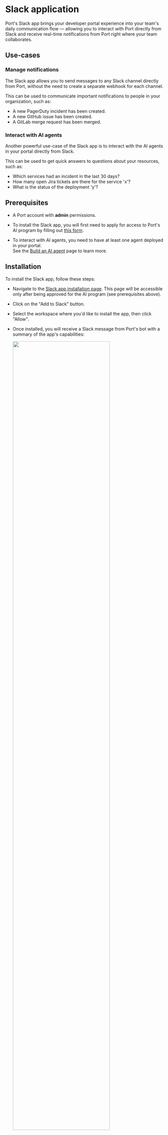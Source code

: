 # Slack application

Port's Slack app brings your developer portal experience into your team's daily communication flow — allowing you to interact with Port directly from Slack and receive real-time notifications from Port right where your team collaborates.

## Use-cases

### Manage notifications

The Slack app allows you to send messages to any Slack channel directly from Port, without the need to create a separate webhook for each channel.  

This can be used to communicate important notifications to people in your organization, such as:

- A new PagerDuty incident has been created.
- A new GitHub issue has been created.
- A GitLab merge request has been merged.

### Interact with AI agents

Another powerful use-case of the Slack app is to interact with the AI agents in your portal directly from Slack.

This can be used to get quick answers to questions about your resources, such as:

- Which services had an incident in the last 30 days?
- How many open Jira tickets are there for the service 'x'?
- What is the status of the deployment 'y'?

## Prerequisites

- A Port account with **admin** permissions.

- To install the Slack app, you will first need to apply for access to Port's AI program by filling out [this form](https://forms.gle/krhMY7c9JM8MyJJf7).

- To interact with AI agents, you need to have at least one agent deployed in your portal.  
  See the [Build an AI agent](https://docs.port.dev/ai-agents/build-an-ai-agent) page to learn more.

## Installation

To install the Slack app, follow these steps:

- Navigate to the [Slack app installation page](https://app.port.io/settings/slack-app). This page will be accessible only after being approved for the AI program (see prerequisites above).

- Click on the "Add to Slack" button.

- Select the workspace where you'd like to install the app, then click "Allow".

- Once installed, you will receive a Slack message from Port's bot with a summary of the app's capabilities:

    <img src='/img/ai-agents/SlackAppInstallMessage.png' width='80%'/>

## Send notifications from Port

### Slack app bot token

Once the app is installed into the Slack workspace, a new system secret will be created in your Port organization named `__SLACK_APP_BOT_TOKEN_T<team_id>`, where `<team_id>` is the ID of the Slack workspace.  
You can copy it and use it in actions & automations to send messages to a specific Slack channel.

:::tip System secrets
To view your system secrets, click on the `...` button in the top right corner of your Port application, select `Credentials` and then click on the `Secrets` tab.
:::

### Usage example

The following snippet defines an automation that sends a Slack message to a specific channel when a new PagerDuty incident is created in Port, using the Slack app's bot token:

```json
{
  "identifier": "pagerduty_incident_to_slack",
  "title": "PagerDuty incident to slack",
  "icon": "pagerduty",
  "description": "Sends a Slack message on new incident",
  "trigger": {
    "type": "automation",
    "event": {
      "type": "ENTITY_CREATED",
      "blueprintIdentifier": "pagerdutyIncident"
    }
  },
  "invocationMethod": {
    "type": "WEBHOOK",
    "url": "https://slack.com/api/chat.postMessage",
    "synchronized": true,
    "method": "POST",
    "headers": {
      "Content-Type": "application/json; charset=utf-8",
      "Authorization": "Bearer {{ .secrets.\"__SLACK_APP_BOT_TOKEN_T123\" }}"
    },
    "body": {
      "blocks": [
        {
          "type": "markdown",
          "text": "There is a new incident!\nTitle: {{ .event.diff.after.title }}\nOwner: {{ .event.diff.after.properties.assignees }}"
        }
      ],
      "channel": "C06BUh123"
    }
  },
  "publish": true
}
```

### Customize messages

You can customize messages with blocks following the [Slack formatting guidelines](https://slack.com/help/articles/202288908-Format-your-messages). 

<!-- You can also insert the Slack channel dynamically:

- Save the Slack channel ID for services/teams.
- Mirror it into the _user blueprint.
- Reference it in the automation

[[need to add example and see it works]]

You can also set under which name & icon the message will be sent (add example) -->

## Interact with Port from Slack

### New user authentication flow

When a new team member first tries to use the Slack app, a private message with a "Connect to Port" button will be sent to them:

<img src='/img/ai-agents/SlackAppNewUserMessage.png' width='60%'/>
<br/><br/>

Once the user is authenticated, they can:

- Mention `@Port` in any channel it's invited to.
- Start interacting with Port directly from Slack.

### Slash commands

The Slack app responds to the `/port` slash command with these options:

- `/port` (or `/port help`) - Shows general help and available actions.
- `/port agents` - Lists all Port AI agents in your organization.

To ask the app a question, simply mention `@Port` and ask away, for example:

```text
@Port is there an active incident for the service 'x'?
```

## Advanced configuration

### Renaming the Slack Bot

You can rename the Port Slack bot in your workspace. This can be useful if you want the bot to have a name that is more recognizable to your organization, instead of the default "Port".

Follow these steps to rename the bot:

1.  In your Slack workspace, find the Port app. Right-click on it and select "View app details".
    <img src='/img/ai-agents/SlackAppViewAppDetails.png' alt='View Port App Details in Slack' width='60%'/>

2.  In the app details view, click on the "Configuration" tab. This will open a new page in your web browser. Scroll down to the "Bot User" section.
    <img src='/img/ai-agents/SlackAppEditBot.png' alt='Slack App Configuration Page - Bot User Section' width='80%'/>

3.  Click on the "Edit" button next to the bot user. In the modal that appears, enter the new desired name for your bot and click "Save Changes". The change will apply immediately.
    <img src='/img/ai-agents/SlackAppEditBotModal.png' alt='Edit Bot Name Modal in Slack' width='60%'/>


## Limitations

- The Slack app can only operate in channels it's invited to and in private DMs with the bot.

- Users must authenticate individually.

- You can install only one Slack app, related to one Port organization, in each Slack workspace.

- When sending a message from Port to Slack, up to 50 `blocks` can be used, and each `text` value can be up to 3000 characters long.